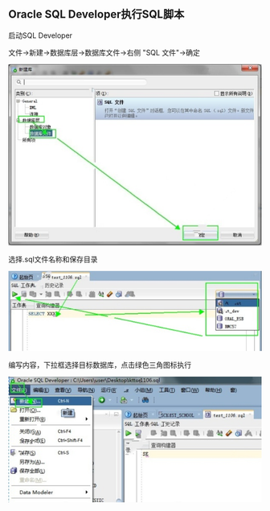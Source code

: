 ## Oracle SQL Developer执行SQL脚本

启动SQL Developer

文件->新建->数据库层->数据库文件->右侧 "SQL 文件"->确定

![](/assets/db004_01.jpg)

选择.sql文件名称和保存目录

![](/assets/db004_02.jpg)

编写内容，下拉框选择目标数据库，点击绿色三角图标执行

![](/assets/db004_03.jpg)


